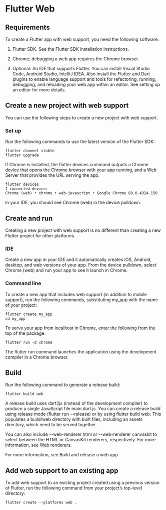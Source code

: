 # Flutter Web


## Requirements

To create a Flutter app with web support, you need the following software:

1. Flutter SDK. See the Flutter SDK installation instructions.

2. Chrome; debugging a web app requires the Chrome browser.

3. Optional: An IDE that supports Flutter. You can install Visual Studio Code, Android Studio, IntelliJ IDEA. Also install the Flutter and Dart plugins to enable language support and tools for refactoring, running, debugging, and reloading your web app within an editor. See setting up an editor for more details.

## Create a new project with web support

You can use the following steps to create a new project with web support.

### Set up

Run the following commands to use the latest version of the Flutter SDK:

   ```
   flutter channel stable
   flutter upgrade
   ```

If Chrome is installed, the flutter devices command outputs a Chrome device that opens the Chrome browser with your app running, and a Web Server that provides the URL serving the app.

   ```
   flutter devices
   1 connected device:
   Chrome (web) • chrome • web-javascript • Google Chrome 88.0.4324.150
   ```

In your IDE, you should see Chrome (web) in the device pulldown.

## Create and run

Creating a new project with web support is no different than creating a new Flutter project for other platforms.

### IDE

Create a new app in your IDE and it automatically creates iOS, Android, desktop, and web versions of your app. From the device pulldown, select Chrome (web) and run your app to see it launch in Chrome.

### Command line

To create a new app that includes web support (in addition to mobile support), run the following commands, substituting my_app with the name of your project:

   ```
   flutter create my_app
   cd my_app
   ```

To serve your app from localhost in Chrome, enter the following from the top of the package:

   ```
   flutter run -d chrome
   ```

The flutter run command launches the application using the development compiler in a Chrome browser.

## Build

Run the following command to generate a release build:

   ```
   flutter build web
   ```

A release build uses dart2js (instead of the development compiler) to produce a single JavaScript file main.dart.js. You can create a release build using release mode (flutter run --release) or by using flutter build web. This populates a build/web directory with built files, including an assets directory, which need to be served together.

You can also include --web-renderer html or --web-renderer canvaskit to select between the HTML or CanvasKit renderers, respectively. For more information, see Web renderers.

For more information, see Build and release a web app.

## Add web support to an existing app

To add web support to an existing project created using a previous version of Flutter, run the following command from your project’s top-level directory:

   ```
   flutter create --platforms web .
   ```